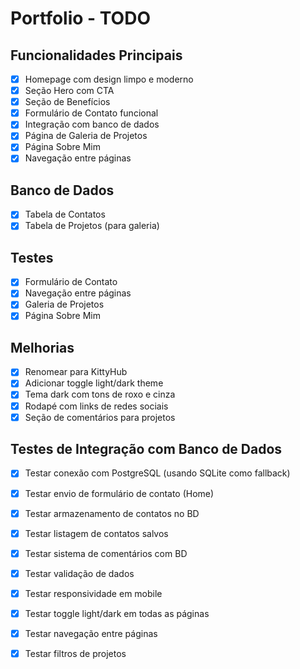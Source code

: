 # Portfolio - TODO

## Funcionalidades Principais

- [x] Homepage com design limpo e moderno
- [x] Seção Hero com CTA
- [x] Seção de Benefícios
- [x] Formulário de Contato funcional
- [x] Integração com banco de dados
- [x] Página de Galeria de Projetos
- [x] Página Sobre Mim
- [x] Navegação entre páginas

## Banco de Dados

- [x] Tabela de Contatos
- [x] Tabela de Projetos (para galeria)

## Testes

- [x] Formulário de Contato
- [x] Navegação entre páginas
- [x] Galeria de Projetos
- [x] Página Sobre Mim

## Melhorias

- [x] Renomear para KittyHub
- [x] Adicionar toggle light/dark theme
- [x] Tema dark com tons de roxo e cinza
- [x] Rodapé com links de redes sociais
- [x] Seção de comentários para projetos

## Testes de Integração com Banco de Dados

- [x] Testar conexão com PostgreSQL (usando SQLite como fallback)
- [x] Testar envio de formulário de contato (Home)
- [x] Testar armazenamento de contatos no BD
- [x] Testar listagem de contatos salvos
- [x] Testar sistema de comentários com BD
- [x] Testar validação de dados
- [x] Testar responsividade em mobile
- [x] Testar toggle light/dark em todas as páginas
- [x] Testar navegação entre páginas
- [x] Testar filtros de projetos

